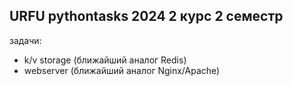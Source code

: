 ## URFU pythontasks 2024 2 курс 2 семестр

задачи:
 - k/v storage (ближайший аналог Redis)
 - webserver (ближайший аналог Nginx/Apache)
